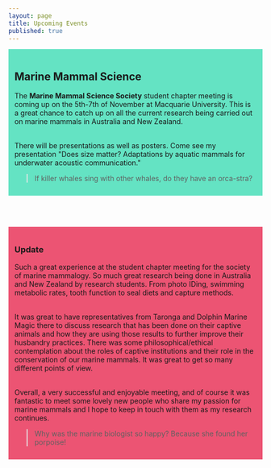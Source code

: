 ```yaml
---
layout: page
title: Upcoming Events
published: true
---
```


<div style="padding:12px; background-color: #64e3c3">
<h2>
Marine Mammal Science <br>
</h2>

<p>
The <strong>Marine Mammal Science Society</strong> student chapter meeting is coming up on the 5th-7th of November at Macquarie University. This is a great chance to catch up on all the current research being carried out on marine mammals in Australia and New Zealand. <br><br>

There will be presentations as well as posters. Come see my presentation "Does size matter? Adaptations by aquatic mammals for underwater acoustic communication."
</p>

<blockquote>
If killer whales sing with other whales, do they have an orca-stra?
</blockquote>

</div>

<br><br>

<div style="padding:12px; background-color: #ec5473">
<h3>
Update
</h3>

<p>
Such a great experience at the student chapter meeting for the society of marine mammalogy. So much great research being done in Australia and New Zealand by research students. From photo IDing, swimming metabolic rates, tooth function to seal diets and capture methods. <br><br>

It was great to have representatives from Taronga and Dolphin Marine Magic there to discuss research that has been done on their captive animals and how they are using those results to further improve their husbandry practices. There was some philosophical/ethical contemplation about the roles of captive institutions and their role in the conservation of our marine mammals. It was great to get so many different points of view. <br><br>

Overall, a very successful and enjoyable meeting, and of course it was fantastic to meet some lovely new people who share my passion for marine mammals and I hope to keep in touch with them as my research continues.

<blockquote>
Why was the marine biologist so happy? Because she found her porpoise!
</blockquote>

</div>
